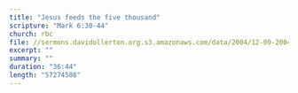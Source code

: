 ```yaml
---
title: "Jesus feeds the five thousand"
scripture: "Mark 6:30-44"
church: rbc
file: //sermons.davidollerton.org.s3.amazonaws.com/data/2004/12-09-2004-am.mp3
excerpt: ""
summary: ""
duration: "36:44"
length: "57274508"
---
```


